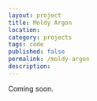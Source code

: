 ```yaml
---
layout: project
title: Moldy Argon
location: 
category: projects
tags: code
published: false
permalink: /moldy-argon
description: 
---
```

            
Coming soon.